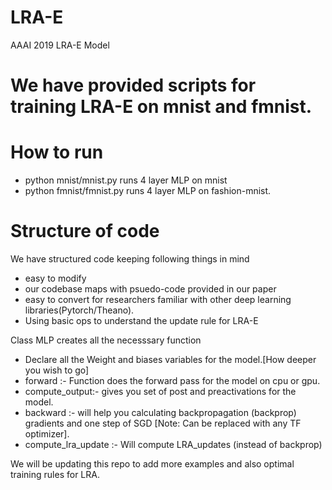 # LRA-E
AAAI 2019 LRA-E Model

# We have provided scripts for training LRA-E on mnist and fmnist.

# How to run
* python mnist/mnist.py runs 4 layer MLP on mnist
* python fmnist/fmnist.py runs 4 layer MLP on fashion-mnist.

# Structure of code
We have structured code keeping following things in mind
* easy to modify
* our codebase maps with psuedo-code provided in our paper
* easy to convert for researchers familiar with other deep learning libraries(Pytorch/Theano).
* Using basic ops to understand the update rule for LRA-E 

Class MLP creates all the necesssary function
* Declare all the Weight and biases variables for the model.[How deeper you wish to go]
* forward :- Function does the forward pass for the model on cpu or gpu.
* compute_output:- gives you set of post and preactivations for the model.
* backward :- will help you calculating backpropagation (backprop) gradients and one step of SGD [Note: Can be replaced with any TF optimizer].
* compute_lra_update :- Will compute LRA_updates (instead of backprop)


We will be updating this repo to add more examples and also optimal training rules for LRA.

